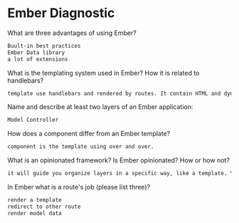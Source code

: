 # Ember Diagnostic

What are three advantages of using Ember?

```sh
Buult-in best practices
Ember Data library
a lot of extensions
```

What is the templating system used in Ember? How it is related to
handlebars?

```sh
template use handlebars and rendered by routes. It contain HTML and dynamic content.
```

Name and describe at least two layers of an Ember application:

```sh
Model Controller
```

How does a component differ from an Ember template?

```sh
component is the template using over and over.
```

What is an opinionated framework? Is Ember opinionated? How or how not?

```sh
it will guide you organize layers in a specific way, like a template. Yes
```

In Ember what is a route's job (please list three)?

```sh
render a template
redirect to other route
render model data

```
